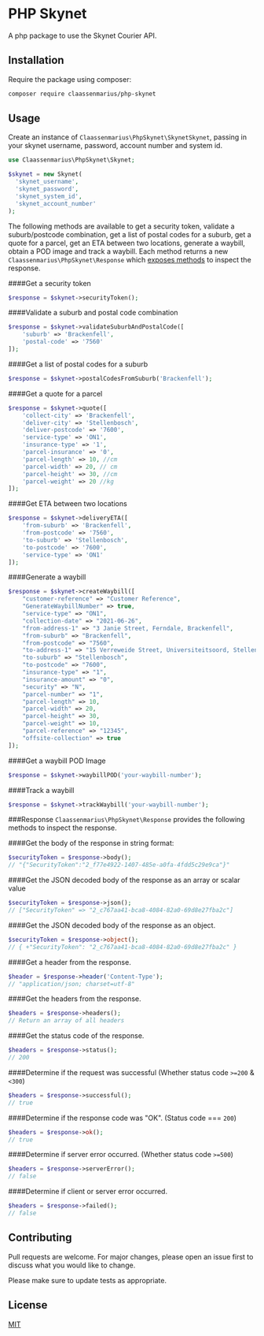 # PHP Skynet

A php package to use the Skynet Courier API.

## Installation

Require the package using composer:
```bash
composer require claassenmarius/php-skynet
```

## Usage

Create an instance of ```Claassenmarius\PhpSkynet\SkynetSkynet```, passing in your skynet username,
password, account number and system id.


```php
use Claassenmarius\PhpSkynet\Skynet;

$skynet = new Skynet(
  'skynet_username',
  'skynet_password',
  'skynet_system_id',
  'skynet_account_number'
);
```
The following methods are available to get a security token, validate a suburb/postcode combination, get a list of postal
codes for a suburb, get a quote for a parcel, get an ETA between two locations, generate a waybill, obtain a POD image and
track a waybill. Each method returns a new ```Claassenmarius\PhpSkynet\Response``` which 
[exposes methods](#Response) to inspect the response.

####Get a security token

```php
$response = $skynet->securityToken();
```

####Validate a suburb and postal code combination
```php
$response = $skynet->validateSuburbAndPostalCode([
    'suburb' => 'Brackenfell',
    'postal-code' => '7560'
]);
```

####Get a list of postal codes for a suburb
```php
$response = $skynet->postalCodesFromSuburb('Brackenfell');
```

####Get a quote for a parcel
```php
$response = $skynet->quote([
    'collect-city' => 'Brackenfell',
    'deliver-city' => 'Stellenbosch',
    'deliver-postcode' => '7600',
    'service-type' => 'ON1',
    'insurance-type' => '1',
    'parcel-insurance' => '0',    
    'parcel-length' => 10, //cm
    'parcel-width' => 20, // cm
    'parcel-height' => 30, //cm
    'parcel-weight' => 20 //kg
]);
```

####Get ETA between two locations
```php
$response = $skynet->deliveryETA([
    'from-suburb' => 'Brackenfell',
    'from-postcode' => '7560',
    'to-suburb' => 'Stellenbosch',
    'to-postcode' => '7600',
    'service-type' => 'ON1'
]);
```

####Generate a waybill
```php
$response = $skynet->createWaybill([
    "customer-reference" => "Customer Reference",
    "GenerateWaybillNumber" => true,
    "service-type" => "ON1",
    "collection-date" => "2021-06-26",
    "from-address-1" => "3 Janie Street, Ferndale, Brackenfell",
    "from-suburb" => "Brackenfell",
    "from-postcode" => "7560",
    "to-address-1" => "15 Verreweide Street, Universiteitsoord, Stellenbosch",
    "to-suburb" => "Stellenbosch",
    "to-postcode" => "7600",
    "insurance-type" => "1",
    "insurance-amount" => "0",
    "security" => "N",
    "parcel-number" => "1",
    "parcel-length" => 10,
    "parcel-width" => 20,
    "parcel-height" => 30,
    "parcel-weight" => 10,
    "parcel-reference" => "12345",
    "offsite-collection" => true
]);
```

####Get a waybill POD Image
```php
$response = $skynet->waybillPOD('your-waybill-number');
```

####Track a waybill
```php
$response = $skynet->trackWaybill('your-waybill-number');
```

###Response
```Claassenmarius\PhpSkynet\Response``` provides the following methods to inspect the response.

####Get the body of the response in string format:
```php
$securityToken = $response->body(); 
// "{"SecurityToken":"2_f77e4922-1407-485e-a0fa-4fdd5c29e9ca"}" 
```

####Get the JSON decoded body of the response as an array or scalar value
```php
$securityToken = $response->json(); 
// ["SecurityToken" => "2_c767aa41-bca8-4084-82a0-69d8e27fba2c"] 
```

####Get the JSON decoded body of the response as an object.
```php
$securityToken = $response->object(); 
// { +"SecurityToken": "2_c767aa41-bca8-4084-82a0-69d8e27fba2c" }
```
####Get a header from the response.
```php
$header = $response->header('Content-Type'); 
// "application/json; charset=utf-8"
```

####Get the headers from the response.
```php
$headers = $response->headers(); 
// Return an array of all headers
```
####Get the status code of the response.
```php
$headers = $response->status(); 
// 200
```

####Determine if the request was successful (Whether status code ```>=200``` & ```<300```)
```php
$headers = $response->successful(); 
// true
```

####Determine if the response code was "OK". (Status code === ```200```)
```php
$headers = $response->ok(); 
// true
```

####Determine if server error occurred. (Whether status code ```>=500```)
```php
$headers = $response->serverError(); 
// false
```

####Determine if client or server error occurred.
```php
$headers = $response->failed(); 
// false
```



## Contributing
Pull requests are welcome. For major changes, please open an issue first to discuss what you would like to change.

Please make sure to update tests as appropriate.

## License
[MIT](./LICENCE.md)
